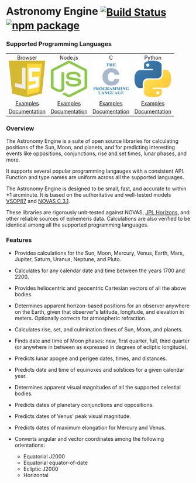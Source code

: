 # Astronomy Engine <span style="vertical-align: middle;">[![Build Status](https://travis-ci.org/cosinekitty/astronomy.svg)](https://travis-ci.org/cosinekitty/astronomy)</span> <span style="vertical-align: middle;">[![npm package](https://img.shields.io/npm/v/astronomy-engine.svg)](https://www.npmjs.com/package/astronomy-engine)</span>

### Supported Programming Languages

<table style="border-width: 0px;" cellspacing="0" cellpadding="10">
    <tr>
        <td style="text-align: center;">
            <div>Browser</div>
            <div><a href="https://github.com/cosinekitty/astronomy"><img src="source/js/javascript.svg" width="100" height="100" alt="JavaScript" /></a></div>
        </td>
        <td style="text-align: center;">
            <div>Node.js</div>
            <div><a href="https://github.com/cosinekitty/astronomy"><img src="source/js/nodejs.svg" width="100" height="100" alt="Node.js" /></a></div>
        </td>
        <td style="text-align: center;">
            <div>C</div>
            <div><a href="https://github.com/cosinekitty/astronomy"><img src="source/c/c_language.svg" width="100" height="100" alt="C" /></a></div>
        </td>
        <td style="text-align: center;">
            <div>Python</div>
            <div><a href="https://github.com/cosinekitty/astronomy"><img src="source/python/python_language.svg" width="100" height="100" alt="Python" /></a></div>
        </td>
    </tr>
    <tr>
        <td style="text-align: center;"><a href="demo/browser/">Examples</a></td>
        <td style="text-align: center;"><a href="demo/nodejs/">Examples</a></td>
        <td style="text-align: center;"><a href="demo/c/">Examples</a></td>
        <td style="text-align: center;"><a href="demo/python/">Examples</a></td>
    </tr>
    <tr>
        <td style="text-align: center;"><a href="source/js/">Documentation</a></td>
        <td style="text-align: center;"><a href="source/js/">Documentation</a></td>
        <td style="text-align: center;"><a href="source/c/">Documentation</a></td>
        <td style="text-align: center;"><a href="source/python/">Documentation</a></td>
    </tr>
</table>

### Overview

The Astronomy Engine is a suite of open source libraries for calculating positions of 
the Sun, Moon, and planets, and for predicting interesting events like oppositions,
conjunctions, rise and set times, lunar phases, and more.

It supports several popular programming langauges with a consistent API.
Function and type names are uniform across all the supported languages.

The Astronomy Engine is designed to be small, fast, and accurate to within &plusmn;1 arcminute.
It is based on the authoritative and well-tested models
[VSOP87](https://en.wikipedia.org/wiki/VSOP_(planets))
and 
[NOVAS C 3.1](https://aa.usno.navy.mil/software/novas/novas_c/novasc_info.php).

These libraries are rigorously unit-tested against NOVAS, 
[JPL Horizons](https://ssd.jpl.nasa.gov/horizons.cgi),
and other reliable sources of ephemeris data.
Calculations are also verified to be identical among all the supported programming languages.

### Features

- Provides calculations for the Sun, Moon, Mercury, Venus, Earth, Mars, Jupiter, Saturn, Uranus, Neptune, and Pluto.

- Calculates for any calendar date and time between the years 1700 and 2200.

- Provides heliocentric and geocentric Cartesian vectors of all the above bodies.

- Determines apparent horizon-based positions for an observer anywhere on the Earth, 
  given that observer's latitude, longitude, and elevation in meters. 
  Optionally corrects for atmospheric refraction.

- Calculates rise, set, and culmination times of Sun, Moon, and planets.

- Finds date and time of Moon phases: new, first quarter, full, third quarter 
  (or anywhere in between as expressed in degrees of ecliptic longitude).

- Predicts lunar apogee and perigee dates, times, and distances.

- Predicts date and time of equinoxes and solstices for a given calendar year.

- Determines apparent visual magnitudes of all the supported celestial bodies.

- Predicts dates of planetary conjunctions and oppositions.

- Predicts dates of Venus' peak visual magnitude.

- Predicts dates of maximum elongation for Mercury and Venus.

- Converts angular and vector coordinates among the following orientations:
    - Equatorial J2000
    - Equatorial equator-of-date
    - Ecliptic J2000
    - Horizontal
